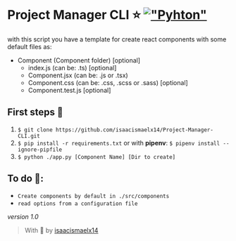 # Project Manager CLI ⭐ [!["Pyhton"](https://img.shields.io/badge/python-3.9.1%20-gray.svg?longCache=true&logo=python&colorB=yellow)](https://www.python.org/downloads/release/python-391/)

with this script you have a template for create react components with some default files as:


- Component (Component folder) [optional]
  - index.js (can be: .ts) [optional]
  - Component.jsx (can be: .js or .tsx)
  - Component.css (can be:  .css, .scss or .sass)  [optional]
  - Component.test.js [optional]


## First steps 🦶

1. `$ git clone https://github.com/isaacismaelx14/Project-Manager-CLI.git`
2. `$ pip install -r requirements.txt` or with **pipenv**: `$ pipenv install --ignore-pipfile`
3. `$ python ./app.py [Component Name] [Dir to create]`

## To do 📃:
- `Create components by default in ./src/components`
- `read options from a configuration file`

_version 1.0_

> With 💖 by [isaacismaelx14](https://github.com/isaacismaelx14)
